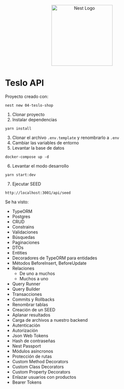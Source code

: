 <p align="center">
  <a href="http://nestjs.com/" target="blank"><img src="https://nestjs.com/img/logo-small.svg" width="200" alt="Nest Logo" /></a>
</p>

# Teslo API

Proyecto creado con:

```
nest new 04-teslo-shop
```

1. Clonar proyecto
2. Instalar dependencias

```
yarn install
```

3. Clonar el archivo `.env.template` y renombrarlo a `.env`
4. Cambiar las variables de entorno
5. Levantar la base de datos

```
docker-compose up -d
```

6. Levantar el modo desarrollo

```
yarn start:dev
```

7. Ejecutar SEED

```
http://localhost:3001/api/seed
```

Se ha visto:

- TypeORM
- Postgres
- CRUD
- Constrains
- Validaciones
- Búsquedas
- Paginaciones
- DTOs
- Entities
- Decoradores de TypeORM para entidades
- Métodos BeforeInsert, BeforeUpdate
- Relaciones
  - De uno a muchos
  - Muchos a uno
- Query Runner
- Query Builder
- Transacciones
- Commits y Rollbacks
- Renombrar tablas
- Creación de un SEED
- Aplanar resultados
- Carga de archivos a nuestro backend
- Autenticación
- Autorización
- Json Web Tokens
- Hash de contraseñas
- Nest Passport
- Módulos asíncronos
- Protección de rutas
- Custom Method Decorators
- Custom Class Decorators
- Custom Property Decorators
- Enlazar usuarios con productos
- Bearer Tokens
